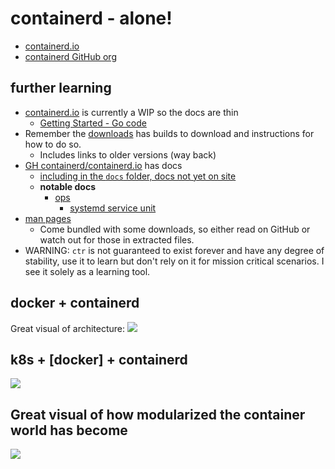 # containerd - alone!

- [containerd.io](https://containerd.io)
- [containerd GitHub org](https://github.com/containerd)

## further learning

- [containerd.io]() is currently a WIP so the docs are thin
  - [Getting Started - Go code](https://containerd.io/docs/getting-started/)
- Remember the [downloads](https://containerd.io/downloads) has builds to download and instructions for how to do so.
  - Includes links to older versions (way back)
- [GH containerd/containerd.io](https://github.com/containerd/containerd.io) has docs 
  - [including in the `docs` folder, docs not yet on site](https://github.com/containerd/containerd/tree/master/docs)
  - **notable docs**
    - [ops](https://github.com/containerd/containerd/blob/master/docs/ops.md)
      - [systemd service unit](https://github.com/containerd/containerd/blob/master/docs/ops.md#systemd)
- [man pages](https://github.com/containerd/containerd/tree/master/docs/man)
  - Come bundled with some downloads, so either read on GitHub or watch out for those in extracted files.
- WARNING: `ctr` is not guaranteed to exist forever and have any degree of stability, use it to learn but don't rely on it for mission critical scenarios. I see it solely as a learning tool.

## docker + containerd

Great visual of architecture:
![](https://raw.githubusercontent.com/containerd/containerd/master/docs/containerd.png)

## k8s + [docker] + containerd

![](https://raw.githubusercontent.com/containerd/containerd/master/docs/performance.png)

## Great visual of how modularized the container world has become

![](https://containerd.io/img/architecture.png)